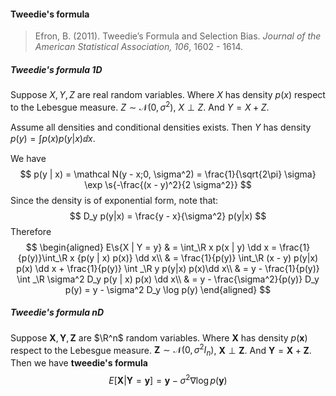 #### Tweedie's formula

> Efron, B. (2011). Tweedie’s Formula and Selection Bias. *Journal of the American Statistical Association, 106*, 1602 - 1614.

##### Tweedie's formula 1D

Suppose $X, Y, Z$ are real random variables. Where $X$ has density $p(x)$ respect to the Lebesgue measure. $Z \sim \mathcal N(0, \sigma^2)$, $X \perp Z$. And $Y = X + Z$.

Assume all densities and conditional densities exists. Then $Y$ has density $p(y) = \int p(x) p(y | x) \dd x$.

We have
$$
p(y | x) = \mathcal N(y - x;0, \sigma^2) = \frac{1}{\sqrt{2\pi} \sigma} \exp \s{-\frac{(x - y)^2}{2 \sigma^2}}
$$
Since the density is of exponential form, note that:
$$
D_y p(y|x) = \frac{y - x}{\sigma^2} p(y|x)
$$
Therefore
$$
\begin{aligned}
E\s{X | Y = y} & = \int_\R x p(x | y) \dd x = \frac{1}{p(y)}\int_\R x {p(y | x) p(x)} \dd x\\
& = \frac{1}{p(y)} \int_\R (x - y) p(y|x) p(x) \dd x + \frac{1}{p(y)} \int _\R y p(y|x) p(x)\dd x\\
& = y - \frac{1}{p(y)} \int _\R \sigma^2 D_y p(y | x) p(x) \dd x\\
& = y - \frac{\sigma^2}{p(y)} D_y p(y) = y - \sigma^2 D_y \log p(y)
\end{aligned}
$$

##### Tweedie's formula nD

Suppose $\mathbf X, \mathbf Y, \mathbf Z$ are $\R^n$ random variables. Where $\mathbf X$ has density $p(\mathbf x)$ respect to the Lebesgue measure. $\mathbf Z \sim \mathcal N(0, \sigma^2 I_n)$, $\mathbf X \perp \mathbf Z$. And $\mathbf Y = \mathbf X + \mathbf Z$. Then we have **tweedie's formula**
$$
E[\mathbf X | \mathbf Y = \mathbf y] = \mathbf y - \sigma^2 \nabla \log p(\mathbf y)
$$
